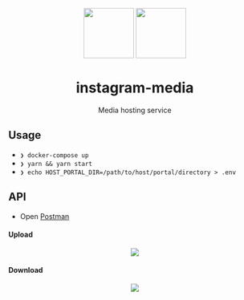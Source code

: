 <div align="center">

<p>
  <img src="https://user-images.githubusercontent.com/11808903/36056926-52b61114-0e11-11e8-8d4e-b5b1cd5a84cf.png" width="100"/>
  <img src="https://user-images.githubusercontent.com/11808903/38833472-efb96bf4-41c5-11e8-898c-aa76b904e3b6.png" width="100"/>
</p>

<h1>instagram-media</h1>

<p>Media hosting service</p>

</div>

## Usage

- `❯ docker-compose up`
- `❯ yarn && yarn start`
- `❯ echo HOST_PORTAL_DIR=/path/to/host/portal/directory > .env`

## API

- Open [Postman](https://www.getpostman.com)

#### Upload

<div align="center">
  <img src="https://user-images.githubusercontent.com/11808903/38836223-a2fd958a-41cd-11e8-93aa-bfe3fca47f47.png">
</div>

#### Download

<div align="center">
  <img src="https://user-images.githubusercontent.com/11808903/38836256-c0de82da-41cd-11e8-8729-b8d9957caa9a.png">
</div>
